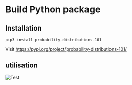 # Build Python package
## Installation
    pip3 install probability-distributions-101
    
 Visit https://pypi.org/project/probability-distributions-101/
 
## utilisation
   ![Test](https://user-images.githubusercontent.com/45710599/136777508-3a70fd99-d0ad-4e5d-a43f-c4521ea15ec2.png)
 
